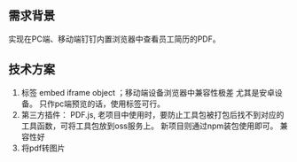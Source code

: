 <!--
 * @Author: heywc “1842347744@qq.com”
 * @Date: 2023-05-31 11:58:21
 * @LastEditors: heywc “1842347744@qq.com”
 * @LastEditTime: 2023-06-02 16:40:04
 * @FilePath: /DailyLearning/demo/2023/pdf在线预览实现.md
 * @Description: 这是默认设置,请设置`customMade`, 打开koroFileHeader查看配置 进行设置: https://github.com/OBKoro1/koro1FileHeader/wiki/%E9%85%8D%E7%BD%AE
-->
## 需求背景
实现在PC端、移动端钉钉内置浏览器中查看员工简历的PDF。

## 技术方案
1. 标签 embed iframe object ；移动端设备浏览器中兼容性极差 尤其是安卓设备。 只作pc端预览的话，使用标签可行。
2. 第三方插件： PDF.js, 老项目中使用时，要防止工具包被打包后找不到对应的工具函数，可将工具包放到oss服务上。 新项目则通过npm装包使用即可。 兼容性好
3. 将pdf转图片